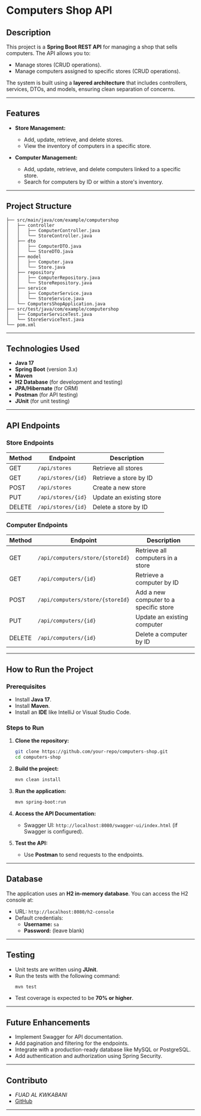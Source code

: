 # Computers Shop API

## Description
This project is a **Spring Boot REST API** for managing a shop that sells computers. The API allows you to:

- Manage stores (CRUD operations).
- Manage computers assigned to specific stores (CRUD operations).

The system is built using a **layered architecture** that includes controllers, services, DTOs, and models, ensuring clean separation of concerns.

---

## Features

- **Store Management:**
  - Add, update, retrieve, and delete stores.
  - View the inventory of computers in a specific store.

- **Computer Management:**
  - Add, update, retrieve, and delete computers linked to a specific store.
  - Search for computers by ID or within a store's inventory.

---

## Project Structure

```
├── src/main/java/com/example/computershop
│   ├── controller
│   │   ├── ComputerController.java
│   │   └── StoreController.java
│   ├── dto
│   │   ├── ComputerDTO.java
│   │   └── StoreDTO.java
│   ├── model
│   │   ├── Computer.java
│   │   └── Store.java
│   ├── repository
│   │   ├── ComputerRepository.java
│   │   └── StoreRepository.java
│   ├── service
│   │   ├── ComputerService.java
│   │   └── StoreService.java
│   └── ComputersShopApplication.java
├── src/test/java/com/example/computershop
│   ├── ComputerServiceTest.java
│   └── StoreServiceTest.java
└── pom.xml
```

---

## Technologies Used

- **Java 17**
- **Spring Boot** (version 3.x)
- **Maven**
- **H2 Database** (for development and testing)
- **JPA/Hibernate** (for ORM)
- **Postman** (for API testing)
- **JUnit** (for unit testing)

---

## API Endpoints

### Store Endpoints

| Method | Endpoint                | Description                     |
|--------|-------------------------|---------------------------------|
| GET    | `/api/stores`           | Retrieve all stores             |
| GET    | `/api/stores/{id}`      | Retrieve a store by ID          |
| POST   | `/api/stores`           | Create a new store              |
| PUT    | `/api/stores/{id}`      | Update an existing store        |
| DELETE | `/api/stores/{id}`      | Delete a store by ID            |

### Computer Endpoints

| Method | Endpoint                            | Description                            |
|--------|-------------------------------------|----------------------------------------|
| GET    | `/api/computers/store/{storeId}`    | Retrieve all computers in a store      |
| GET    | `/api/computers/{id}`               | Retrieve a computer by ID              |
| POST   | `/api/computers/store/{storeId}`    | Add a new computer to a specific store |
| PUT    | `/api/computers/{id}`               | Update an existing computer            |
| DELETE | `/api/computers/{id}`               | Delete a computer by ID                |

---

## How to Run the Project

### Prerequisites

- Install **Java 17**.
- Install **Maven**.
- Install an **IDE** like IntelliJ or Visual Studio Code.

### Steps to Run

1. **Clone the repository:**
   ```bash
   git clone https://github.com/your-repo/computers-shop.git
   cd computers-shop
   ```

2. **Build the project:**
   ```bash
   mvn clean install
   ```

3. **Run the application:**
   ```bash
   mvn spring-boot:run
   ```

4. **Access the API Documentation:**
   - Swagger UI: `http://localhost:8080/swagger-ui/index.html` (if Swagger is configured).

5. **Test the API:**
   - Use **Postman** to send requests to the endpoints.

---

## Database

The application uses an **H2 in-memory database**. You can access the H2 console at:

- URL: `http://localhost:8080/h2-console`
- Default credentials:
  - **Username:** `sa`
  - **Password:** (leave blank)

---

## Testing

- Unit tests are written using **JUnit**.
- Run the tests with the following command:
  ```bash
  mvn test
  ```
- Test coverage is expected to be **70% or higher**.

---

## Future Enhancements

- Implement Swagger for API documentation.
- Add pagination and filtering for the endpoints.
- Integrate with a production-ready database like MySQL or PostgreSQL.
- Add authentication and authorization using Spring Security.

---

## Contributo

- *FUAD AL KWKABANI* <li><a href="https://github.com/Fuad-Alkwkabani">GitHub</a></li>
---


